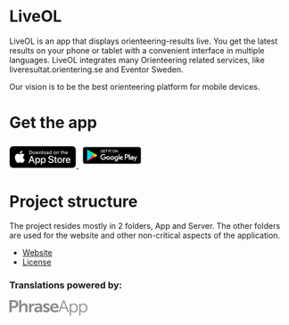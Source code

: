 # LiveOL

LiveOL is an app that displays orienteering-results live.
You get the latest results on your phone or tablet with a convenient interface in multiple languages.
LiveOL integrates many Orienteering related services, like liveresultat.orientering.se and Eventor Sweden.

Our vision is to be the best orienteering platform for mobile devices.

# Get the app

<a href="https://itunes.apple.com/us/app/liveol/id1450106846">
    <img class="ios" src="/Website/img/ios.svg" alt="Download on the App Store" width="120">
</a>

<a href="https://play.google.com/store/apps/details?id=se.liveol.rn">
    <img class="google" src="/Website/img/google.png" alt="Download on Google Play" width="120">
</a>

# Project structure

The project resides mostly in 2 folders, App and Server. The other folders are used for the website and other
non-critical aspects of the application.

* [Website](https://liveol.larsendahl.se/)
* [License](https://creativecommons.org/licenses/by/3.0/)

### Translations powered by:

<a href="https://phraseapp.com/">
    <img src="/App/assets/images/phraseapp.png" width="140" height="28">
</a>
